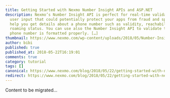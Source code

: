 ```yaml
---
title: Getting Started with Nexmo Number Insight APIs and ASP.NET
description: Nexmo’s Number Insight API is perfect for real-time validation of
  user input that could potentially protect your apps from fraud and spam and
  help you get details about a phone number such as validity, reachability and
  roaming status. You can use also the Number Insight API to validate that a
  phone number is formatted properly. […]
thumbnail: https://www.nexmo.com/wp-content/uploads/2018/05/Number-Insight-Nexmo-01.png
author: bibi
published: true
published_at: 2018-05-22T16:19:01
comments: true
category: tutorial
tags: []
canonical: https://www.nexmo.com/blog/2018/05/22/getting-started-with-nexmo-number-insight-apis-and-asp-net-dr
redirect: https://www.nexmo.com/blog/2018/05/22/getting-started-with-nexmo-number-insight-apis-and-asp-net-dr
---
```

Content to be migrated...
